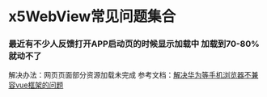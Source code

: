 # x5WebView常见问题集合

### 最近有不少人反馈打开APP启动页的时候显示加载中 加载到70-80%就动不了
解决办法：网页页面部分资源加载未完成
参考文档：[解决华为等手机浏览器不兼容vue框架的问题](https://www.jianshu.com/p/407fe17cc0ed)

